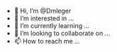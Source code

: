 - 👋 Hi, I’m @Dmleger
- 👀 I’m interested in ...
- 🌱 I’m currently learning ...
- 💞️ I’m looking to collaborate on ...
- 📫 How to reach me ...

<!---
Dmleger/Dmleger is a ✨ special ✨ repository because its `README.md` (this file) appears on your GitHub profile.
You can click the Preview link to take a look at your changes.
--->
